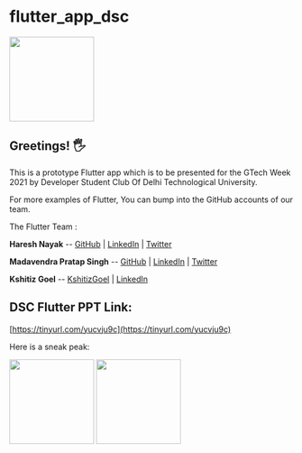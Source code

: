 # flutter_app_dsc

<img src="https://avatars.githubusercontent.com/u/48676482?s=200&v=4" width="150">


## Greetings!  :raised_hand_with_fingers_splayed:


This is a prototype Flutter app which is to be presented for the GTech Week 2021 by Developer Student Club Of Delhi Technological University.  

For more examples of Flutter, You can bump into the GitHub accounts of our team. 
  
The Flutter Team :  

**Haresh Nayak**      --    [GitHub](https://github.com/hareshnayak) | [LinkedIn](https://linkedin.com/in/hareshnayak08) | [Twitter](https://twitter.com/HareshNayak19) 

**Madavendra Pratap Singh** -- [GitHub](https://github.com/mps01) | [LinkedIn](https://www.linkedin.com/in/madhavendra-p-singh-12a208193/) | [Twitter]()   

**Kshitiz Goel**       --     [KshitizGoel](https://github.com/KshitizGoel) | [LinkedIn](https://www.linkedin.com/in/kshitiz-goel-29a76519a/)

## DSC Flutter PPT Link:  

[https://tinyurl.com/yucvju9c](https://tinyurl.com/yucvju9c)

Here is a sneak peak:  
  
<img src="https://user-images.githubusercontent.com/67114557/109979470-f05f3c80-7d24-11eb-9afb-6d34c8eff62f.jpeg" width="150">
<img src="https://user-images.githubusercontent.com/67114557/109979522-ff45ef00-7d24-11eb-8018-9a190284545b.jpeg" width="150">



